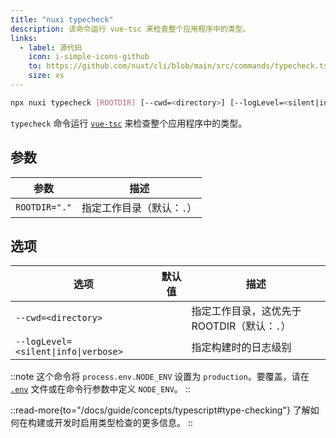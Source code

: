 ```yaml
---
title: "nuxi typecheck"
description: 该命令运行 vue-tsc 来检查整个应用程序中的类型。
links:
  - label: 源代码
    icon: i-simple-icons-github
    to: https://github.com/nuxt/cli/blob/main/src/commands/typecheck.ts
    size: xs
---
```


<!--typecheck-cmd-->
```bash [Terminal]
npx nuxi typecheck [ROOTDIR] [--cwd=<directory>] [--logLevel=<silent|info|verbose>]
```
<!--/typecheck-cmd-->

`typecheck` 命令运行 [`vue-tsc`](https://github.com/vuejs/language-tools/tree/master/packages/tsc) 来检查整个应用程序中的类型。

## 参数

<!--typecheck-args-->
参数 | 描述
--- | ---
`ROOTDIR="."` | 指定工作目录（默认：`.`）
<!--/typecheck-args-->

## 选项

<!--typecheck-opts-->
选项 | 默认值 | 描述
--- | --- | ---
`--cwd=<directory>` |  | 指定工作目录，这优先于 ROOTDIR（默认：`.`）
`--logLevel=<silent\|info\|verbose>` |  | 指定构建时的日志级别
<!--/typecheck-opts-->

::note
这个命令将 `process.env.NODE_ENV` 设置为 `production`。要覆盖，请在 [`.env`](/docs/guide/directory-structure/env) 文件或在命令行参数中定义 `NODE_ENV`。
::

::read-more{to="/docs/guide/concepts/typescript#type-checking"}
了解如何在构建或开发时启用类型检查的更多信息。
::
